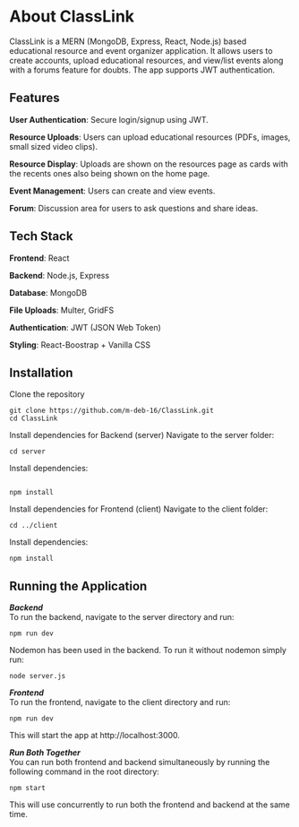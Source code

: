# About ClassLink

ClassLink is a MERN (MongoDB, Express, React, Node.js) based educational resource and event organizer application. It allows users to create accounts, upload educational resources, and view/list events along with a forums feature for doubts. The app supports JWT authentication.

## Features

**User Authentication**: Secure login/signup using JWT.

**Resource Uploads**: Users can upload educational resources (PDFs, images, small sized video clips).

**Resource Display**: Uploads are shown on the resources page as cards with the recents ones also being shown on the home page.

**Event Management**: Users can create and view events.

**Forum**: Discussion area for users to ask questions and share ideas.

## Tech Stack

**Frontend**: React

**Backend**: Node.js, Express

**Database**: MongoDB

**File Uploads**: Multer, GridFS

**Authentication**: JWT (JSON Web Token)

**Styling**: React-Boostrap + Vanilla CSS

## Installation

Clone the repository

```console
git clone https://github.com/m-deb-16/ClassLink.git
cd ClassLink
```

Install dependencies for Backend (server)
Navigate to the server folder:

```console
cd server
```

Install dependencies:

```console

npm install
```

Install dependencies for Frontend (client)
Navigate to the client folder:

```console
cd ../client
```

Install dependencies:

```console
npm install
```

## Running the Application

**_Backend_**\
To run the backend, navigate to the server directory and run:

```console
npm run dev
```

Nodemon has been used in the backend. To run it without nodemon simply run:

```console
node server.js
```

**_Frontend_**\
To run the frontend, navigate to the client directory and run:

```console
npm run dev
```

This will start the app at http://localhost:3000.

**_Run Both Together_**\
You can run both frontend and backend simultaneously by running the following command in the root directory:

```console
npm start
```

This will use concurrently to run both the frontend and backend at the same time.
